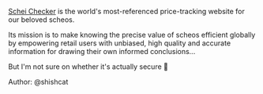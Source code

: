 [Schei Checker](http://schei-checker.challs.teamitaly.eu:15001) is the world's most-referenced price-tracking website for our beloved scheos.

Its mission is to make knowing the precise value of scheos efficient globally by empowering retail users with unbiased, high quality and accurate information for drawing their own informed conclusions...

But I'm not sure on whether it's actually secure 🤔

Author: @shishcat

